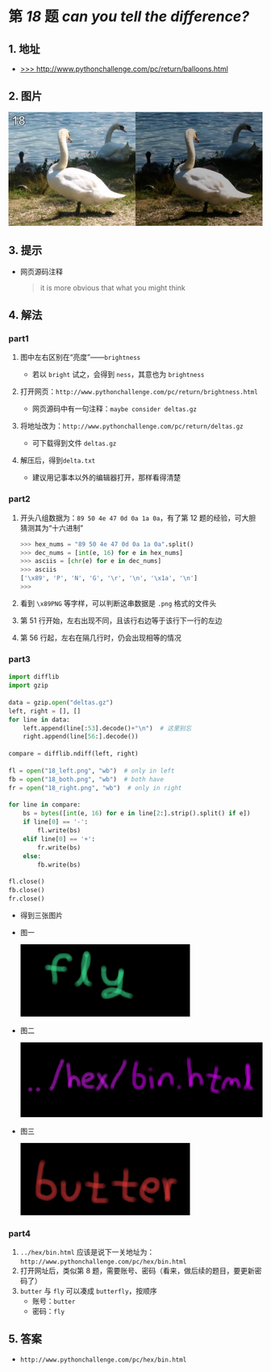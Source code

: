# 第 *18* 题 *can you tell the difference?*

## 1. 地址

- <a href="http://www.pythonchallenge.com/pc/return/balloons.html" target="_blank">>>> http://www.pythonchallenge.com/pc/return/balloons.html</a>

## 2. 图片

![balloons](.\imgs\18_balloons.jpg)

## 3. 提示

- 网页源码注释

    > it is more obvious that what you might think

## 4. 解法

### part1

1. 图中左右区别在“亮度”——`brightness`
    - 若以 `bright` 试之，会得到 `ness`，其意也为 `brightness`

2. 打开网页：`http://www.pythonchallenge.com/pc/return/brightness.html`
    - 网页源码中有一句注释：`maybe consider deltas.gz`

3. 将地址改为：`http://www.pythonchallenge.com/pc/return/deltas.gz`
    - 可下载得到文件 `deltas.gz`

4. 解压后，得到`delta.txt`
    - 建议用记事本以外的编辑器打开，那样看得清楚

### part2

1. 开头八组数据为：`89 50 4e 47 0d 0a 1a 0a`，有了第 12 题的经验，可大胆猜测其为“十六进制”

    ```python
    >>> hex_nums = "89 50 4e 47 0d 0a 1a 0a".split()
    >>> dec_nums = [int(e, 16) for e in hex_nums]
    >>> asciis = [chr(e) for e in dec_nums]
    >>> asciis
    ['\x89', 'P', 'N', 'G', '\r', '\n', '\x1a', '\n']
    >>> 
    ```

2. 看到 `\x89PNG` 等字样，可以判断这串数据是 `.png` 格式的文件头

3. 第 51 行开始，左右出现不同，且该行右边等于该行下一行的左边

4. 第 56 行起，左右在隔几行时，仍会出现相等的情况


### part3

```python
import difflib
import gzip

data = gzip.open("deltas.gz")
left, right = [], []
for line in data:
    left.append(line[:53].decode()+"\n")  # 这里别忘
    right.append(line[56:].decode())

compare = difflib.ndiff(left, right)

fl = open("18_left.png", "wb")  # only in left
fb = open("18_both.png", "wb")  # both have
fr = open("18_right.png", "wb")  # only in right

for line in compare:
    bs = bytes([int(e, 16) for e in line[2:].strip().split() if e])
    if line[0] == '-':
        fl.write(bs)
    elif line[0] == '+':
        fr.write(bs)
    else:
        fb.write(bs)

fl.close()
fb.close()
fr.close()
```

- 得到三张图片

- 图一

    ![left](.\imgs\18_left.png)

- 图二

    ![botht](.\imgs\18_both.png)

- 图三

    ![right](.\imgs\18_right.png)

### part4

1. `../hex/bin.html` 应该是说下一关地址为：`http://www.pythonchallenge.com/pc/hex/bin.html`
2. 打开网址后，类似第 8 题，需要账号、密码（看来，做后续的题目，要更新密码了）
3. `butter` 与 `fly` 可以凑成 `butterfly`，按顺序
    - 账号：`butter`
    - 密码：`fly`

## 5. 答案

- `http://www.pythonchallenge.com/pc/hex/bin.html`